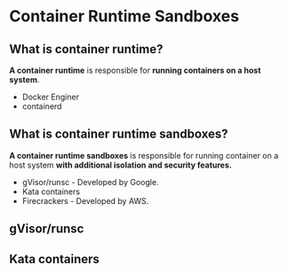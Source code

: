 # Container Runtime Sandboxes

## What is container runtime?

**A container runtime** is responsible for **running containers on a host system**.
- Docker Enginer
- containerd

## What is container runtime sandboxes?

**A container runtime sandboxes** is responsible for running container on a host system **with additional isolation and security features.**
- gVisor/runsc - Developed by Google.
- Kata containers
- Firecrackers - Developed by AWS.

## gVisor/runsc

## Kata containers

